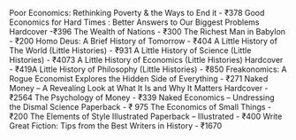 Poor Economics: Rethinking Poverty & the Ways to End it - ₹378
Good Economics for Hard Times : Better Answers to Our Biggest Problems Hardcover -₹396
The Wealth of Nations - ₹300
The Richest Man in Babylon - ₹200
Homo Deus: A Brief History of Tomorrow - ₹404
A Little History of The World (Little Histories) - ₹931
A Little History of Science (Little Histories) - ₹4073
A Little History of Economics (Little Histories) Hardcover - ₹419A Little History of Philosophy (Little Histories) - ₹850
Freakonomics: A Rogue Economist Explores the Hidden Side of Everything  - ₹271
Naked Money – A Revealing Look at What It Is and Why It Matters Hardcover - ₹2564
The Psychology of Money  - ₹339
Naked Economics – Undressing the Dismal Science Paperback  - ₹ 975
The Economics of Small Things - ₹200
The Elements of Style Illustrated Paperback – Illustrated - ₹400
Write Great Fiction: Tips from the Best Writers in History - ₹1670
